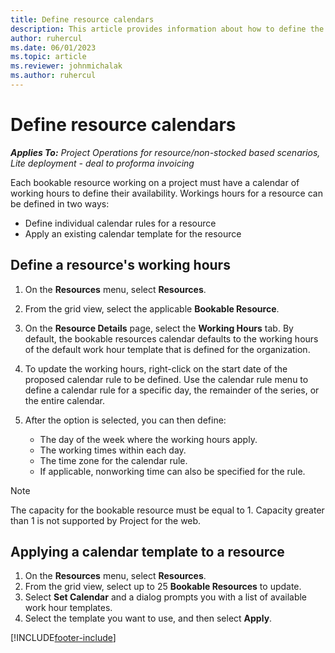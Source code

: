 ```yaml
---
title: Define resource calendars
description: This article provides information about how to define the working hour calendars for resources in Project Operations.
author: ruhercul
ms.date: 06/01/2023
ms.topic: article
ms.reviewer: johnmichalak
ms.author: ruhercul
---
```


# Define resource calendars

_**Applies To:** Project Operations for resource/non-stocked based scenarios, Lite deployment - deal to proforma invoicing_

Each bookable resource working on a project must have a calendar of working hours to define their availability. Workings hours for a resource can be defined in two ways: 

   - Define individual calendar rules for a resource
   - Apply an existing calendar template for the resource

## Define a resource's working hours

1. On the **Resources** menu, select **Resources**.
2. From the grid view, select the applicable **Bookable Resource**.
3. On the **Resource Details** page, select the **Working Hours** tab. By default, the bookable resources calendar defaults to the working hours of the default work hour template that is defined for the organization.
4. To update the working hours, right-click on the start date of the proposed calendar rule to be defined. Use the calendar rule menu to define a calendar rule for a specific day, the remainder of the series, or the entire calendar.
5. After the option is selected, you can then define:

    - The day of the week where the working hours apply.
    - The working times within each day.
    - The time zone for the calendar rule.
    - If applicable, nonworking time can also be specified for the rule.
 
> [!NOTE]
> The capacity for the bookable resource must be equal to 1. Capacity greater than 1 is not supported by Project for the web.

## Applying a calendar template to a resource

1. On the **Resources** menu, select **Resources**.
2. From the grid view, select up to 25 **Bookable Resources** to update.
3. Select **Set Calendar** and a dialog prompts you with a list of available work hour templates.
4. Select the template you want to use, and then select **Apply**.


[!INCLUDE[footer-include](../includes/footer-banner.md)]
